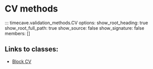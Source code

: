 # CV methods

::: timecave.validation_methods.CV
    options:
        show_root_heading: true
        show_root_full_path: true
        show_source: false
        show_signature: false
        members: []

## Links to classes:
- [Block CV](block.md)